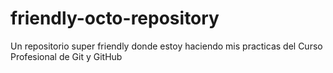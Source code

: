 # friendly-octo-repository
 Un repositorio super friendly donde estoy haciendo mis practicas del Curso Profesional de Git y GitHub
